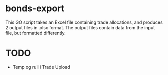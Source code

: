 # bonds-export
This GO script takes an Excel file containing trade allocations, and produces 2 output files in .xlsx format.
The output files contain data from the input file, but formatted differently.

# TODO
- Temp og rull i Trade Upload

